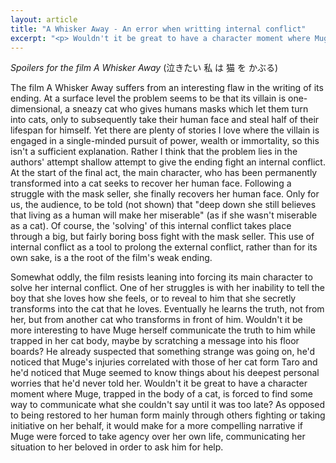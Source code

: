 ```yaml
---
layout: article
title: "A Whisker Away - An error when writting internal conflict"
excerpt: "<p> Wouldn't it be great to have a character moment where Muge, trapped in the body of a cat, is forced to find some way to communicate what she couldn't say until it was too late? </p>"
---
```

_Spoilers for the film A Whisker Away_ (泣きたい 私 は 猫 を かぶる)

The film A Whisker Away suffers from an interesting flaw in the writing of its ending. At a surface level the problem seems to be that its villain is one-dimensional, a sneazy cat who gives humans masks which let them turn into cats, only to subsequently take their human face and steal half of their lifespan for himself. Yet there are plenty of stories I love where the villain is engaged in a single-minded pursuit of power, wealth or immortality, so this isn't a sufficient explanation. Rather I think that the problem lies in the authors' attempt shallow attempt to give the ending fight an internal conflict. At the start of the final act, the main character, who has been permanently transformed into a cat seeks to recover her human face. Following a struggle with the mask seller, she finally recovers her human face. Only for us, the audience, to be told (not shown) that "deep down she still believes that living as a human will make her miserable" (as if she wasn't miserable as a cat). Of course, the 'solving' of this internal conflict takes place through a big, but fairly boring boss fight with the mask seller. This use of internal conflict as a tool to prolong the external conflict, rather than for its own sake, is a the root of the film's weak ending.

Somewhat oddly, the film resists leaning into forcing its main character to solve her internal conflict. One of her struggles is with her inability to tell the boy that she loves how she feels, or to reveal to him that she secretly transforms into the cat that he loves. Eventually he learns the truth, not from her, but from another cat who transforms in front of him. Wouldn't it be more interesting to have Muge herself communicate the truth to him while trapped in her cat body, maybe by scratching a message into his floor boards? He already suspected that something strange was going on, he'd noticed that Muge's injuries correlated with those of her cat form Taro and he'd noticed that Muge seemed to know things about his deepest personal worries that he'd never told her. Wouldn't it be great to have a character moment where Muge, trapped in the body of a cat, is forced to find some way to communicate what she couldn't say until it was too late? As opposed to being restored to her human form mainly through others fighting or taking initiative on her behalf, it would make for a more compelling narrative if Muge were forced to take agency over her own life, communicating her situation to her beloved in order to ask him for help.